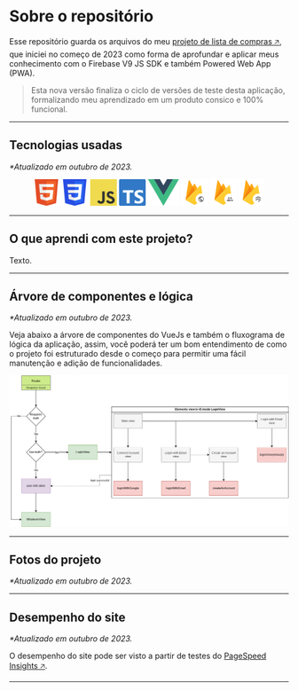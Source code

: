 # Sobre o repositório

Esse repositório guarda os arquivos do meu [projeto de lista de compras 🡥](https://lista-de-compras.andremourasantos.com.br), que iniciei no começo de 2023 como forma de aprofundar e aplicar meus conhecimento com o Firebase V9 JS SDK e também Powered Web App (PWA).

> Esta nova versão finaliza o ciclo de versões de teste desta aplicação, formalizando meu aprendizado em um produto consico e 100% funcional.

---

## Tecnologias usadas

_*Atualizado em outubro de 2023._

<div align="center">
  <img height="48" title="HTML5" src="data/html5.png">
  <img height="48" title="CSS3" src="data/css3.png">
  <img height="48" title="JavaScript" src="data/js.png">
  <img height="48" title="TypeScript" src="data/ts.png">
  <img height="48" title="VueJS 3" src="data/vuejs.png">
  <img height="48" title="Firebase Hosting" src="data/firebase-hosting.png">
  <img height="48" title="Firebase Auth" src="data/firebase-auth.png">
  <img height="48" title="Firebase Firestore" src="data/firebase-firestore.png">
</div>

---

## O que aprendi com este projeto?

Texto.

---

## Árvore de componentes e lógica

_*Atualizado em outubro de 2023._

Veja abaixo a árvore de componentes do VueJs e também o fluxograma de lógica da aplicação, assim, você poderá ter um bom entendimento de como o projeto foi estruturado desde o começo para permitir uma fácil manutenção e adição de funcionalidades.

<img title="Fluxograma de lógica de autenticação da aplicação" src="data/router-fluxogram.png">

---

## Fotos do projeto

_*Atualizado em outubro de 2023._

---

## Desempenho do site

_*Atualizado em outubro de 2023._

O desempenho do site pode ser visto a partir de testes do [PageSpeed Insights 🡥](https://pagespeed.web.dev/analysis?url=https%3A%2F%2Flista-de-compras.andremourasantos.com.br%2F).

---